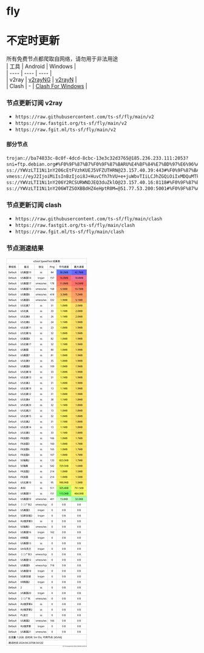 # fly
# 不定时更新
所有免费节点都爬取自网络，请勿用于非法用途  
|  工具  | Android  | Windows  |  
|  ----  | ----   | ----  |  
| v2ray  | [v2rayNG](https://github.com/2dust/v2rayNG/releases) | [v2rayN](https://github.com/2dust/v2rayN/releases) |  
| Clash  | - | [Clash For Windows](https://github.com/2dust/clashN/releases) | 
  
### 节点更新订阅  v2ray
- `https://raw.githubusercontent.com/ts-sf/fly/main/v2`  
- `https://raw.fastgit.org/ts-sf/fly/main/v2`  
- `https://raw.fgit.ml/ts-sf/fly/main/v2`  
#### 部分节点  
``` 
trojan://ba74833c-8c0f-4dcd-8cbc-13e3c32d3765@185.236.233.111:2053?sni=ftp.debian.org#%F0%9F%87%B7%F0%9F%87%BARU%E4%BF%84%E7%BD%97%E6%96%AF
ss://YWVzLTI1Ni1nY206cEtFVzhKUEJ5VFZUTHRN@23.157.40.39:443#%F0%9F%87%BA%F0%9F%87%B8US%E5%8C%97%E7%BE%8E%201.6MB%2Fs
vmess://eyJ2IjoiMiIsInBzIjoi8J+HuvCfh7hVU+e+juWbvTIiLCJhZGQiOiIxMDQuMTkuMjUwLjE1IiwicG9ydCI6IjIwNTIiLCJpZCI6ImFlYzgyZmE2LWFiNzAtNGQwYS1lN2ZiLTQyMmVmNzI5ZDk2MSIsImFpZCI6IjAiLCJzY3kiOiJhdXRvIiwibmV0Ijoid3MiLCJ0eXBlIjoibm9uZSIsImhvc3QiOiJoZWxhbnY2Y2YuaW5la29ra2sudG9wIiwicGF0aCI6Ii8iLCJ0bHMiOiIiLCJzbmkiOiIiLCJ0ZXN0X25hbWUiOiJVU+e+juWbvTIifQ==
ss://YWVzLTI1Ni1nY206Y2RCSURWNDJEQ3duZklO@23.157.40.16:8118#%F0%9F%87%BA%F0%9F%87%B8US%E5%8C%97%E7%BE%8E2%201.7MB%2Fs
ss://YWVzLTI1Ni1nY206WTZSOXBBdHZ4eHptR0M=@51.77.53.200:5001#%F0%9F%87%AB%F0%9F%87%B7FR%E6%B3%95%E5%9B%BD%201.1MB%2Fs
```
### 节点更新订阅  clash
- `https://raw.githubusercontent.com/ts-sf/fly/main/clash`  
- `https://raw.fastgit.org/ts-sf/fly/main/clash`  
- `https://raw.fgit.ml/ts-sf/fly/main/clash`  

### 节点测速结果
![image](traffic.png)
